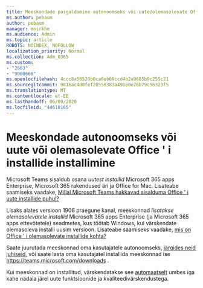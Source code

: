 ```yaml
---
title: Meeskondade paigaldamine autonoomseks või uute/olemasolevate Office ' i installid
ms.author: pebaum
author: pebaum
manager: mnirkhe
ms.audience: Admin
ms.topic: article
ROBOTS: NOINDEX, NOFOLLOW
localization_priority: Normal
ms.collection: Adm_O365
ms.custom:
- "2663"
- "9000660"
ms.openlocfilehash: 4ccc8a56528b0ca6eb69ccd4b2a9685b9c255c21
ms.sourcegitcommit: 9816ac4d0fef20558383a491e0e76b79c56323f5
ms.translationtype: MT
ms.contentlocale: et-EE
ms.lasthandoff: 06/09/2020
ms.locfileid: "44618165"
---
```

# <a name="installing-teams-as-standalone-or-with-new-or-existing-office-installations"></a>Meeskondade autonoomseks või uute või olemasolevate Office ' i installide installimine

Microsoft Teams sisaldub osana *uutest installid* Microsoft 365 apps Enterprise, Microsoft 365 rakendused äri ja Office for Mac. Lisateabe saamiseks vaadake, [Millal Microsoft Teams hakkavad sisalduma Office ' i uute installide puhul?](https://docs.microsoft.com/deployoffice/teams-install#when-will-microsoft-teams-start-being-included-with-new-installations-of-microsoft-365-apps)

Lisaks alates versioon 1906 praegune kanal, meeskonnad *lisatakse olemasolevatele installid* Microsoft 365 apps Enterprise (ja Microsoft 365 apps ettevõtetele) seadmetes, kus töötab Windows, kui värskendate olemasoleva installi uusim versioon. Lisateabe saamiseks vaadake, [mis on Office ' i olemasolevate installide kohta?](https://docs.microsoft.com/deployoffice/teams-install#what-about-existing-installations-of-microsoft-365-apps)

Saate juurutada meeskonnad oma kasutajatele autonoomseks, [järgides neid juhiseid](https://docs.microsoft.com/MicrosoftTeams/msi-deployment), või saate lasta oma kasutajatel installida meeskonnad ise https://teams.microsoft.com/downloads .

Kui meeskonnad on installitud, värskendatakse see [automaatselt](https://docs.microsoft.com/deployoffice/teams-install#feature-and-quality-updates-for-microsoft-teams) umbes iga kahe nädala järel uute funktsioonide ja kvaliteedivärskendustega. 

